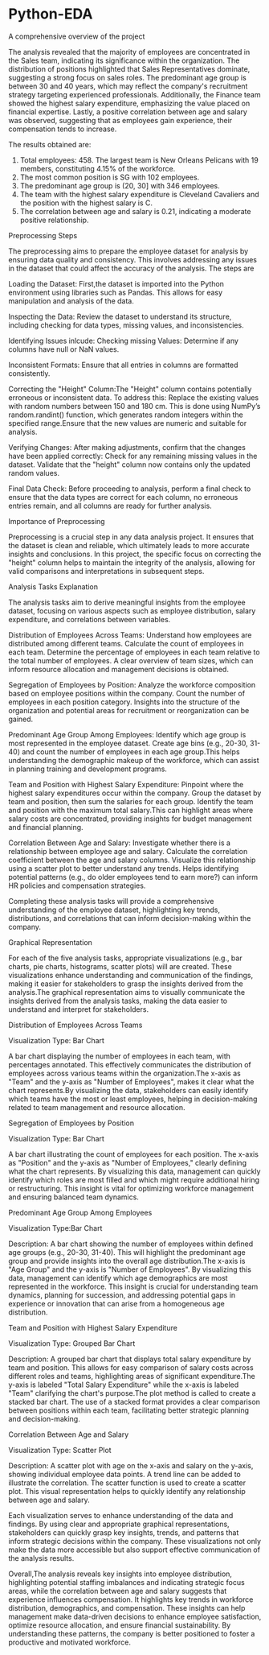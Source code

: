 # Python-EDA
A comprehensive overview of the project 

The analysis revealed that the majority of employees are concentrated in the Sales team, indicating its significance within the organization. The distribution of positions highlighted that Sales Representatives dominate, suggesting a strong focus on sales roles. The predominant age group is between 30 and 40 years, which may reflect the company's recruitment strategy targeting experienced professionals. Additionally, the Finance team showed the highest salary expenditure, emphasizing the value placed on financial expertise. Lastly, a positive correlation between age and salary was observed, suggesting that as employees gain experience, their compensation tends to increase.

The results obtained are:
1. Total employees: 458. The largest team is New Orleans Pelicans with 19 members, constituting 4.15% of the workforce.
2. The most common position is SG with 102 employees.
3. The predominant age group is (20, 30] with 346 employees.
4. The team with the highest salary expenditure is Cleveland Cavaliers and the position with the highest salary is C.
5. The correlation between age and salary is 0.21, indicating a moderate positive relationship.

Preprocessing Steps

The preprocessing aims to prepare the employee dataset for analysis by ensuring data quality and consistency. This involves addressing any issues in the dataset that could affect the accuracy of the analysis.
The steps are

Loading the Dataset: First,the dataset is imported into the Python environment using libraries such as Pandas. This allows for easy manipulation and analysis of the data.

Inspecting the Data: Review the dataset to understand its structure, including checking for data types, missing values, and inconsistencies.

Identifying Issues inlcude: Checking missing Values: Determine if any columns have null or NaN values.

Inconsistent Formats: Ensure that all entries in columns are formatted consistently.

Correcting the "Height" Column:The "Height" column contains potentially erroneous or inconsistent data. To address this:
Replace the existing values with random numbers between 150 and 180 cm. This is done using NumPy’s random.randint() function, which generates random integers within the specified range.Ensure that the new values are numeric and suitable for analysis.

Verifying Changes: After making adjustments, confirm that the changes have been applied correctly:
Check for any remaining missing values in the dataset.
Validate that the "height" column now contains only the updated random values.

Final Data Check: Before proceeding to analysis, perform a final check to ensure that the data types are correct for each column, no erroneous entries remain, and all columns are ready for further analysis.

Importance of Preprocessing

Preprocessing is a crucial step in any data analysis project. It ensures that the dataset is clean and reliable, which ultimately leads to more accurate insights and conclusions. In this project, the specific focus on correcting the "height" column helps to maintain the integrity of the analysis, allowing for valid comparisons and interpretations in subsequent steps.

Analysis Tasks Explanation

The analysis tasks aim to derive meaningful insights from the employee dataset, focusing on various aspects such as employee distribution, salary expenditure, and correlations between variables.

Distribution of Employees Across Teams: Understand how employees are distributed among different teams.
Calculate the count of employees in each team. Determine the percentage of employees in each team relative to the total number of employees. A clear overview of team sizes, which can inform resource allocation and management decisions is obtained.

Segregation of Employees by Position: Analyze the workforce composition based on employee positions within the company.
Count the number of employees in each position category. Insights into the structure of the organization and potential areas for recruitment or reorganization can be gained.

Predominant Age Group Among Employees: Identify which age group is most represented in the employee dataset.
Create age bins (e.g., 20-30, 31-40) and count the number of employees in each age group.This helps understanding the demographic makeup of the workforce, which can assist in planning training and development programs.

Team and Position with Highest Salary Expenditure: Pinpoint where the highest salary expenditures occur within the company.
Group the dataset by team and position, then sum the salaries for each group. Identify the team and position with the maximum total salary.This can highlight areas where salary costs are concentrated, providing insights for budget management and financial planning.

Correlation Between Age and Salary: Investigate whether there is a relationship between employee age and salary.
Calculate the correlation coefficient between the age and salary columns. Visualize this relationship using a scatter plot to better understand any trends. Helps identifying potential patterns (e.g., do older employees tend to earn more?) can inform HR policies and compensation strategies.

Completing these analysis tasks will provide a comprehensive understanding of the employee dataset, highlighting key trends, distributions, and correlations that can inform decision-making within the company.

Graphical Representation

For each of the five analysis tasks, appropriate visualizations (e.g., bar charts, pie charts, histograms, scatter plots) will are created. These visualizations enhance understanding and communication of the findings, making it easier for stakeholders to grasp the insights derived from the analysis.The graphical representation aims to visually communicate the insights derived from the analysis tasks, making the data easier to understand and interpret for stakeholders.

Distribution of Employees Across Teams

Visualization Type: Bar Chart

A bar chart displaying the number of employees in each team, with percentages annotated. This effectively communicates the distribution of employees across various teams within the organization.The x-axis as "Team" and the y-axis as "Number of Employees", makes it clear what the chart represents.By visualizing the data, stakeholders can easily identify which teams have the most or least employees, helping in decision-making related to team management and resource allocation.

Segregation of Employees by Position

Visualization Type: Bar Chart

A bar chart illustrating the count of employees for each position. The x-axis as "Position" and the y-axis as "Number of Employees," clearly defining what the chart represents. By visualizing this data, management can quickly identify which roles are most filled and which might require additional hiring or restructuring. This insight is vital for optimizing workforce management and ensuring balanced team dynamics.

Predominant Age Group Among Employees

Visualization Type:Bar Chart

Description: A bar chart showing the number of employees within defined age groups (e.g., 20-30, 31-40). This will highlight the predominant age group and provide insights into the overall age distribution.The x-axis is "Age Group" and the y-axis is "Number of Employees". By visualizing this data, management can identify which age demographics are most represented in the workforce. This insight is crucial for understanding team dynamics, planning for succession, and addressing potential gaps in experience or innovation that can arise from a homogeneous age distribution.

Team and Position with Highest Salary Expenditure

Visualization Type: Grouped Bar Chart

Description: A grouped bar chart that displays total salary expenditure by team and position. This allows for easy comparison of salary costs across different roles and teams, highlighting areas of significant expenditure.The y-axis is labeled "Total Salary Expenditure" while the x-axis is labeled "Team" clarifying the chart's purpose.The plot method is called to create a stacked bar chart. The use of a stacked format provides a clear comparison between positions within each team, facilitating better strategic planning and decision-making.

Correlation Between Age and Salary

Visualization Type: Scatter Plot

Description: A scatter plot with age on the x-axis and salary on the y-axis, showing individual employee data points. A trend line can be added to illustrate the correlation. The scatter function is used to create a scatter plot. This visual representation helps to quickly identify any relationship between age and salary.


Each visualization serves to enhance understanding of the data and findings. By using clear and appropriate graphical representations, stakeholders can quickly grasp key insights, trends, and patterns that inform strategic decisions within the company. These visualizations not only make the data more accessible but also support effective communication of the analysis results.

Overall,The analysis reveals key insights into employee distribution, highlighting potential staffing imbalances and indicating strategic focus areas, while the correlation between age and salary suggests that experience influences compensation. It highlights key trends in workforce distribution, demographics, and compensation. These insights can help management make data-driven decisions to enhance employee satisfaction, optimize resource allocation, and ensure financial sustainability. By understanding these patterns, the company is better positioned to foster a productive and motivated workforce.









